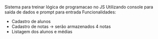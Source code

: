 Sistema para treinar lógica de programacao no JS
Utilizando console para saída de dados e prompt para entrada
Funcionalidades:
- Cadastro de alunos
- Cadastro de notas
  -> serão armazenados 4 notas
- Listagem dos alunos e médias
